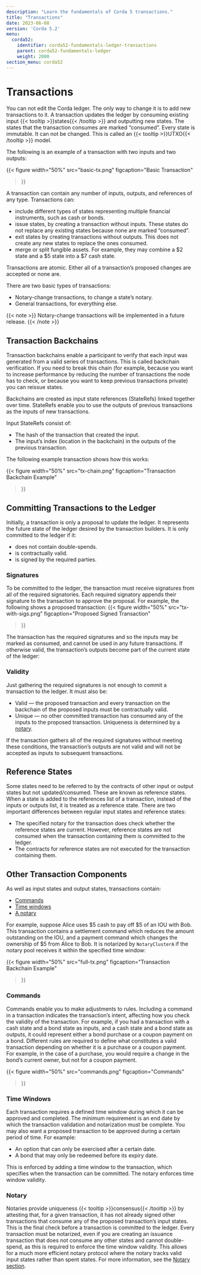 ```yaml
---
description: "Learn the fundamentals of Corda 5 transactions."
title: "Transactions"
date: 2023-06-08
version: 'Corda 5.2'
menu:
  corda52:
    identifier: corda52-fundamentals-ledger-transactions
    parent: corda52-fundamentals-ledger
    weight: 2000
section_menu: corda52
---
```


# Transactions

You can not edit the Corda ledger. The only way to change it is to add new transactions to it. A transaction updates the ledger by consuming existing input {{< tooltip >}}states{{< /tooltip >}} and outputting new states. The states that the transaction consumes are marked “consumed”.
Every state is immutable. It can not be changed. This is called an {{< tooltip >}}UTXO{{< /tooltip >}} model.

The following is an example of a transaction with two inputs and two outputs:

{{<
  figure
     width="50%"
	 src="basic-tx.png"
	 figcaption="Basic Transaction"
>}}

A transaction can contain any number of inputs, outputs, and references of any type. Transactions can:

* include different types of states representing multiple financial instruments, such as cash or bonds.
* issue states, by creating a transaction without inputs. These states do not replace any existing states because none are marked “consumed”.
* exit states by creating transactions without outputs. This does not create any new states to replace the ones consumed.
* merge or split fungible assets. For example, they may combine a $2 state and a $5 state into a $7 cash state.

Transactions are atomic. Either all of a transaction’s proposed changes are accepted or none are.

There are two basic types of transactions:

* Notary-change transactions, to change a state’s notary.
* General transactions, for everything else.

{{< note >}}
Notary-change transactions will be implemented in a future release.
{{< /note >}}

## Transaction Backchains
Transaction backchains enable a participant to verify that each input was generated from a valid series of transactions. This is called backchain verification. If you need to break this chain (for example, because you want to increase performance by reducing the number of transactions the node has to check, or because you want to keep previous transactions private) you can reissue states.

Backchains are created as input state references (StateRefs) linked together over time. StateRefs enable you to use the outputs of previous transactions as the inputs of new transactions.

Input StateRefs consist of:

* The hash of the transaction that created the input.
* The input’s index (location in the backchain) in the outputs of the previous transaction.

The following example transaction shows how this works:

{{<
  figure
	 width="50%"
	 src="tx-chain.png"
	 figcaption="Transaction Backchain Example"
>}}

## Committing Transactions to the Ledger
Initially, a transaction is only a proposal to update the ledger. It represents the future state of the ledger desired by the transaction builders. It is only committed to the ledger if it:

* does not contain double-spends.
* is contractually valid.
* is signed by the required parties.

### Signatures

To be committed to the ledger, the transaction must receive signatures from all of the required signatories. Each required signatory appends their signature to the transaction to approve the proposal. For example, the following shows a proposed transaction:
{{<
  figure
	 width="50%"
	 src="tx-with-sigs.png"
	 figcaption="Proposed Signed Transaction"
>}}

The transaction has the required signatures and so the inputs may be marked as consumed, and cannot be used in any future transactions. If otherwise valid, the transaction’s outputs become part of the current state of the ledger:

### Validity

Just gathering the required signatures is not enough to commit a transaction to the ledger. It must also be:

* Valid — the proposed transaction and every transaction on the backchain of the proposed inputs must be contractually valid.
* Unique — no other committed transaction has consumed any of the inputs to the proposed transaction. Uniqueness is determined by a [notary](#notary).

If the transaction gathers all of the required signatures without meeting these conditions, the transaction’s outputs are not valid and will not be accepted as inputs to subsequent transactions.

## Reference States
Some states need to be referred to by the contracts of other input or output states but not updated/consumed. These are known as reference states. When a state is added to the references list of a transaction, instead of the inputs or outputs list, it is treated as a reference state. There are two important differences between regular input states and reference states:
* The specified notary for the transaction does check whether the reference states are current. However, reference states are not consumed when the transaction containing them is committed to the ledger.
* The contracts for reference states are not executed for the transaction containing them.

## Other Transaction Components
As well as input states and output states, transactions contain:

* [Commands](#commands)
* [Time windows](#time-windows)
* [A notary](#notary)

For example, suppose Alice uses $5 cash to pay off $5 of an IOU with Bob. This transaction contains a settlement command which reduces the amount outstanding on the IOU, and a payment command which changes the ownership of $5 from Alice to Bob. It is notarized by `NotaryClusterA` if the notary pool receives it within the specified time window:

{{<
  figure
	 width="50%"
	 src="full-tx.png"
	 figcaption="Transaction Backchain Example"
>}}

### Commands
Commands enable you to make adjustments to rules. Including a command in a transaction indicates the transaction’s intent, affecting how you check the validity of the transaction. For example, if you had a transaction with a cash state and a bond state as inputs, and a cash state and a bond state as outputs, it could represent either a bond purchase or a coupon payment on a bond. Different rules are required to define what constitutes a valid transaction depending on whether it is a purchase or a coupon payment. For example, in the case of a purchase, you would require a change in the bond’s current owner, but not for a coupon payment.

{{<
  figure
	 width="50%"
	 src="commands.png"
	 figcaption="Commands"
>}}

### Time Windows

Each transaction requires a defined time window during which it can be approved and completed. The minimum requirement is an end date by which the transaction validation and notarization must be complete. You may also want a proposed transaction to be approved during a certain period of time. For example:

* An option that can only be exercised after a certain date.
* A bond that may only be redeemed before its expiry date.

This is enforced by adding a time window to the transaction, which specifies when the transaction can be committed. The notary enforces time window validity.

### Notary
Notaries provide uniqueness {{< tooltip >}}consensus{{< /tooltip >}} by attesting that, for a given transaction, it has not already signed other transactions that consume any of the proposed transaction’s input states. This is the final check before a transaction is committed to the ledger.
Every transaction must be notarized, even if you are creating an issuance transaction that does not consume any other states and cannot double-spend, as this is required to enforce the time window validity. This allows for a much more efficient notary protocol where the notary tracks valid input states rather than spent states. For more information, see the [Notary section](notaries.html).

